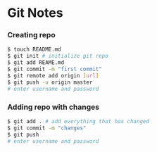 # Git Notes

### Creating repo
``` sh
$ touch README.md
$ git init # initialize git repo
$ git add REAME.md
$ git commit -m "first commit"
$ git remote add origin [url]
$ git push -u origin master
# enter username and password
```

### Adding repo with changes
``` sh
$ git add . # add everything that has changed
$ git commit -m "changes"
$ git push
# enter username and password
```